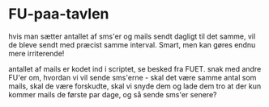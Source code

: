 # FU-paa-tavlen

hvis man sætter antallet af sms'er og mails sendt dagligt til det samme, vil de bleve sendt med præcist samme interval. Smart, men kan gøres endnu mere irriterende!

antallet af mails er kodet ind i scriptet, se besked fra FUET. 
snak med andre FU'er om, hvordan vi vil sende sms'erne - skal det være samme antal som mails, skal de være forskudte, skal vi snyde dem og lade dem tro at der kun kommer mails de første par dage, og så sende sms'er senere? 
